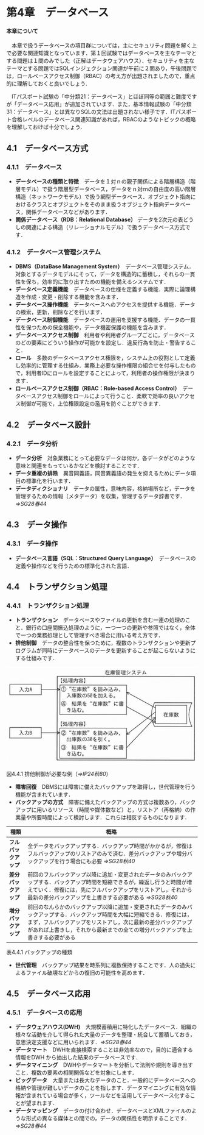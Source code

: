 # 第4章　データベース

#### 本章について

　本章で扱うデータベースの項目群については，主にセキュリティ問題を解く上で必要な関連知識となっています．第１回試験ではデータベースを主なテーマとする問題は１問のみでした（正解はデータウェアハウス）．セキュリティを主なテーマとする問題ではSQLインジェクション関連が午前に２問あり，午後問題では，ロールベースアクセス制御（RBAC）の考え方が出題されましたので，重点的に理解しておくと良いでしょう．

　ITパスポート試験の「中分類21：データベース」とほぼ同等の範囲と難度ですが「データベース応用」が追加されています．また，基本情報試験の「中分類31：データベース」とは異なりSQLの文法は出題されない様子です．ITパスポート合格レベルのデータベース関連知識があれば，RBACのようなトピックの概略を理解しておけば十分でしょう．

## 4.1　データベース方式

### 4.1.1　データベース

- **データベースの種類と特徴**　データを１対ｎの親子関係による階層構造（階層モデル）で扱う階層型データベース，データをｎ対ｍの自由度の高い階層構造（ネットワークモデル）で扱う網型データベース．オブジェクト指向におけるクラスとオブジェクトをそのまま扱うオブジェクト指向データベース，関係データベースなどがあります．
- **関係データベース（RDB：Relational Database）** データを2次元の表どうしの関連による構造（リレーショナルモデル）で扱うデータベース方式です．

### 4.1.2　データベース管理システム

- **DBMS（DataBase Management System）**　データベース管理システム．対象とするデータモデルにそって，データを構造的に蓄積し，それらの一貫性を保ち，効率的に取り出すための機能を備えるシステムです．
- **データベース定義機能**　データベースの仕様を定義する機能．実際に論理構造を作成・変更・削除する機能を含みます．
- **データベース操作機能**　データベースへのアクセスを提供する機能．データの検索，更新，削除などを行います．
- **データベース制御機能**　データベースの運用を支援する機能．データの一貫性を保つための保全機能や，データ機密保護の機能を含みます．
- **データベースアクセス制御**　利用者や利用者グループごとに，データベースのどの要素にどういう操作が可能かを設定し．違反行為を防止・警告すること．
- **ロール**　多数のデータベースアクセス権限を，システム上の役割として定義し効率的に管理する仕組み．業務上必要な操作権限の組合せを付与したもので，利用者IDにロールを設定することによって，利用者の操作権限が決まります．
- **ロールベースアクセス制御（RBAC：Role-based Access Control）**　データベースアクセス制御をロールによって行うこと．柔軟で効率の良いアクセス制御が可能で，上位権限設定の濫用を防ぐことができます．

## 4.2　データベース設計

### 4.2.1　データ分析

- **データ分析**　対象業務にとって必要なデータは何か，各データがどのような意味と関連をもっているかなどを検討することです．
- **データ重複の排除**　異音同義語，同音異義語の発生を抑えるためにデータ項目の標準化を行います．
- **データディクショナリ**　データの属性，意味内容，格納場所など，データを管理するための情報（メタデータ）を収集，管理するデータ辞書です．*⇒SG28春44*

## 4.3　データ操作

### 4.3.1　データ操作

- **データベース言語（SQL：Structured Query Language）**　データベースの定義や操作などを行うための標準化された言語．

## 4.4　トランザクション処理

### 4.4.1　トランザクション処理

- **トランザクション**　データベースやファイルの更新を含む一連の処理のこと．銀行の口座間振込処理のように，一つ一つの更新や参照ではなく，全体で一つの業務処理として管理すべき場合に用いる考え方です．
- **排他制御**　データの整合性を保つために，複数のトランザクションや更新プログラムが同時にデータベースのデータを更新することが起こらないようにする仕組みです．

![図4.4.1](chap04.images/image001.png)

図4.4.1 排他制御が必要な例（*⇒IP24秋80*）

- **障害回復**　DBMSには障害に備えたバックアップを取得し，世代管理を行う機能が含まれています．
- **バックアップの方式**　障害に備えたバックアップの方式は複数あり，バックアップに用いるリソース（時間や媒体数など）と，リストア（再格納）の作業量や所要時間によって検討します．これらは相反するものになります．

| 種類             | 概略                                                                                                                                                                                                                                                                       |
|------------------|----------------------------------------------------------------------------------------------------------------------------------------------------------------------------------------------------------------------------------------------------------------------------|
| **フルバックアップ** | 全データをバックアップする．バックアップ時間がかかるが，修復はフルバックアップのリストアのみで済む．差分バックアップや増分バックアップを行う場合にも必要 *⇒SG28秋40*                                                                                                                   |
| **差分バックアップ** | 前回のフルバックアップ以降に追加・変更されたデータのみバックアップする．バックアップ時間を短縮できるが，繰返し行うと時間が増えていく．修復には，先にフルバックアップをリストアし，それから最新の差分バックアップを上書きする必要がある *⇒SG28秋40*                                     |
| **増分バックアップ** | 前回のなんらかのバックアップ以降に追加・変更されたデータのみバックアップする．バックアップ時間を大幅に短縮できる．修復には，まず，フルバックアップをリストアし，次に最新の差分バックアップがあれば上書きし，それから最新までの全ての増分バックアップを上書きする必要がある |

表4.4.1 バックアップの種類

- **世代管理**　バックアップ結果を時系列に複数保持することです．人の過失によるファイル破壊などからの復旧の可能性を高めます．

## 4.5　データベース応用

### 4.5.1　データベースの応用

- **データウェアハウス(DWH)**　大規模蓄積用に特化したデータベース．組織の様々な活動を介して得られた大量のデータを整理・統合して蓄積しておき，意思決定支援などに用いられます．*⇒SG28春44*
- **データマート**　DWHを直接検索することは非効率なので，目的に適合する情報をDWH から抽出した結果のデータベースです．
- **データマイニング**　DWHやデータマートを分析して法則や規則を導き出すこと．複数の要素の相関関係などを対象にします．
- **ビッグデータ**　大量または長大なデータのこと．一般的にデータベースへの格納や管理が難しいデータのことを指します．データマイニングに有効な情報が含まれている場合が多く，ツールなどを活用してデータベース化することが望まれます．
- **データマッピング**　データの付け合わせ．データベースとXMLファイルのような形式の異なる媒体との間での，データの関係性を明示することです．*⇒SG28春44*
